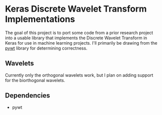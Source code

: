 # Keras Discrete Wavelet Transform Implementations

The goal of this project is to port some code from a prior research project into a usable library that implements the Discrete Wavelet Transform in Keras for use in machine learning projects. I'll primarily be drawing from the [pywt](https://pywavelets.readthedocs.io/en/latest/) library for determining correctness.

## Wavelets

Currently only the orthogonal wavelets work, but I plan on adding support for the biorthogonal wavelets.

## Dependencies
 - pywt
